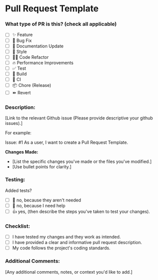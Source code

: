 # Pull Request Template

### What type of PR is this? (check all applicable)

- [ ] ✨ Feature
- [ ] 🐛 Bug Fix
- [ ] 📝 Documentation Update
- [ ] 🎨 Style
- [ ] 🧑‍💻 Code Refactor
- [ ] 🔥 Performance Improvements
- [ ] ✅ Test
- [ ] 🤖 Build
- [ ] 🔁 CI
- [ ] 📦 Chore (Release)
- [ ] ⏩ Revert

### Description:

[Link to the relevant Github issue (Please provide descriptive your github issues).]

For example:

Issue: #1 As a user, I want to create a Pull Request Template.

**Changes Made:**

- [List the specific changes you've made or the files you've modified.]
- [Use bullet points for clarity.]

### Testing:

Added tests?

- [ ] 🙅 no, because they aren't needed
- [ ] 🙋 no, because I need help
- [ ] 👍 yes, (then describe the steps you've taken to test your changes).

### Checklist:

- [ ] I have tested my changes and they work as intended.
- [ ] I have provided a clear and informative pull request description.
- [ ] My code follows the project's coding standards.

### Additional Comments:

[Any additional comments, notes, or context you'd like to add.]
